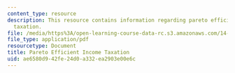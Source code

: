 ```yaml
---
content_type: resource
description: This resource contains information regarding pareto efficient income
  taxation.
file: /media/https%3A/open-learning-course-data-rc.s3.amazonaws.com/14-471-public-economics-i-fall-2012/ae6580d942fe24d0a332ea2903e00e6c_MIT14_471F12_Pareto_pres.pdf
file_type: application/pdf
resourcetype: Document
title: Pareto Efficient Income Taxation
uid: ae6580d9-42fe-24d0-a332-ea2903e00e6c
---
```

